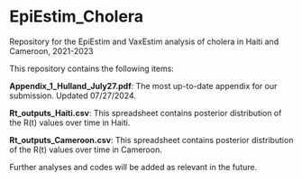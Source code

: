 # EpiEstim_Cholera
Repository for the EpiEstim and VaxEstim analysis of cholera in Haiti and Cameroon, 2021-2023

This repository contains the following items:

**Appendix_1_Hulland_July27.pdf**: The most up-to-date appendix for our submission. Updated 07/27/2024.

**Rt_outputs_Haiti.csv**: This spreadsheet contains posterior distribution of the R(t) values over time in Haiti.

**Rt_outputs_Cameroon.csv**: This spreadsheet contains posterior distribution of the R(t) values over time in Cameroon.


Further analyses and codes will be added as relevant in the future.
